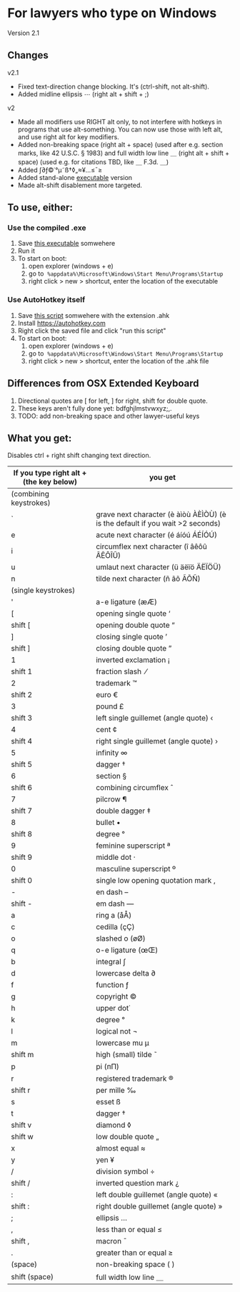 # For lawyers who type on Windows

Version 2.1

## Changes

v2.1
* Fixed text-direction change blocking. It's (ctrl-shift, not alt-shift).
* Added midline ellipsis ⋯ (right alt + shift + ;)

v2
* Made all modifiers use RIGHT alt only, to not interfere with hotkeys in programs that use alt-something. You can now use those with left alt, and use right alt for key modifiers.
* Added non-breaking space (right alt + space) (used after e.g. section marks, like 42 U.S.C. § 1983) and full width low line ＿ (right alt + shift + space) (used e.g. for citations TBD, like ＿ F.3d. ＿)
* Added ∫∂ƒ©˙°µ˜ß†◊„≈¥…≤¯≥
* Added stand-alone [executable](https://raw.githubusercontent.com/saizai/autohotkeys_for_lawyers/master/autohotkeys_for_lawyers.exe) version
* Made alt-shift disablement more targeted.

## To use, either:

### Use the compiled .exe
1. Save [this executable](https://raw.githubusercontent.com/saizai/autohotkeys_for_lawyers/master/autohotkeys_for_lawyers.exe) somwehere
2. Run it
3. To start on boot:
   1. open explorer (windows + e)
   2. go to  `%appdata%\Microsoft\Windows\Start Menu\Programs\Startup`
   3. right click > new > shortcut, enter the location of the executable

### Use AutoHotkey itself
1. Save [this script](https://raw.githubusercontent.com/saizai/autohotkeys_for_lawyers/master/autohotkeys_for_lawyers.ahk) somwehere with the extension .ahk
2. Install https://autohotkey.com
3. Right click the saved file and click "run this script"
4. To start on boot:
   1. open explorer (windows + e)
   2. go to  `%appdata%\Microsoft\Windows\Start Menu\Programs\Startup`
   3. right click > new > shortcut, enter the location of the .ahk file

## Differences from OSX Extended Keyboard

1. Directional quotes are \[ for left, ] for right, shift for double quote.
2. These keys aren't fully done yet: bdfghjlmstvwxyz;,.
3. TODO: add non-breaking space and other lawyer-useful keys

## What you get:

Disables ctrl + right shift changing text direction.

|If you type right alt + (the key below)|you get|
|--------------------------------|------|
|(combining keystrokes)||
|\`|grave next character (è àìòù ÀÈÌÒÙ) (è is the default if you wait >2 seconds)|
|e|acute next character (é áíóú ÁÉÍÓÚ)|
|i|circumflex next character (î âêôû ÂÊÔÎÛ)|
|u|umlaut next character (ü äëïö ÄËÏÖÜ)|
|n|tilde next character (ñ ãõ ÃÕÑ)|
|(single keystrokes)||
|'|a-e ligature (æÆ)|
|\[|opening single quote ‘|
|shift \[|opening double quote “|
|]|closing single quote ’|
|shift ]|closing double quote ”|
|1|inverted exclamation ¡|
|shift 1|fraction slash  ⁄|
|2|trademark ™|
|shift 2|euro €|
|3|pound £|
|shift 3|left single guillemet (angle quote) ‹|
|4|cent ¢|
|shift 4|right single guillemet (angle quote) ›|
|5|infinity ∞|
|shift 5|dagger †|
|6|section §|
|shift 6|combining circumflex ̂ |
|7|pilcrow ¶|
|shift 7|double dagger ‡|
|8|bullet •|
|shift 8|degree °|
|9|feminine superscript ª|
|shift 9|middle dot ·|
|0|masculine superscript º|
|shift 0|single low opening quotation mark ‚|
|-|en dash –|
|shift -|em dash —|
|a|ring a (åÅ)|
|c|cedilla (çÇ)|
|o|slashed o (øØ)|
|q|o-e ligature (œŒ)|
|b|integral ∫|
|d|lowercase delta ∂|
|f|function ƒ|
|g|copyright ©|
|h|upper dot˙|
|k|degree °|
|l|logical not ¬|
|m|lowercase mu µ|
|shift m|high (small) tilde ˜|
|p|pi (ᴨΠ)|
|r|registered trademark ®|
|shift r|per mille ‰|
|s|esset ß|
|t|dagger †|
|shift v|diamond ◊|
|shift w|low double quote „|
|x|almost equal ≈|
|y|yen ¥|
|/|division symbol ÷|
|shift /|inverted question mark ¿|
|:|left double guillemet (angle quote) «|
|shift :|right double guillemet (angle quote) »|
|;|ellipsis …|
|,|less than or equal ≤|
|shift ,|macron ¯|
|.|greater than or equal ≥|
|(space)|non-breaking space ( )|
|shift (space)|full width low line ＿|
